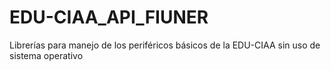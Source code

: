 # EDU-CIAA_API_FIUNER
Librerías para manejo de los periféricos básicos de la EDU-CIAA  sin uso de sistema operativo
